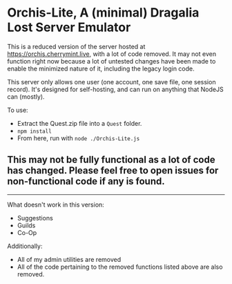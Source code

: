 # Orchis-Lite, A (minimal) Dragalia Lost Server Emulator
This is a reduced version of the server hosted at https://orchis.cherrymint.live, with a lot of code removed.
It may not even function right now because a lot of untested changes have been made to enable the minimized nature of it, including the legacy login code.

This server only allows one user (one account, one save file, one session record). It's designed for self-hosting, and can run on anything that NodeJS can (mostly).

To use:
- Extract the Quest.zip file into a `Quest` folder.
- `npm install`
- From here, run with `node ./Orchis-Lite.js`

## This may not be fully functional as a lot of code has changed. Please feel free to open issues for non-functional code if any is found.

---

What doesn't work in this version:
- Suggestions
- Guilds
- Co-Op

Additionally:
- All of my admin utilities are removed
- All of the code pertaining to the removed functions listed above are also removed.
